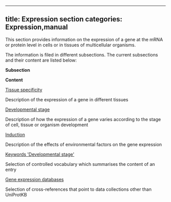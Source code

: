 
---
title: Expression section
categories: Expression,manual
---

This section provides information on the expression of a gene at the mRNA or protein level in cells or in tissues of multicellular organisms.

The information is filed in different subsections. The current subsections and their content are listed below:

**Subsection**

**Content**

[Tissue specificity](http://www.uniprot.org/manual/tissue_specificity)

Description of the expression of a gene in different tissues

[Developmental stage](http://www.uniprot.org/manual/developmental_stage)

Description of how the expression of a gene varies according to the stage of cell, tissue or organism development

[Induction](http://www.uniprot.org/manual/induction)

Description of the effects of environmental factors on the gene expression

[Keywords 'Developmental stage'](http://www.uniprot.org/keywords/KW-9996)

Selection of controlled vocabulary which summarises the content of an entry

[Gene expression databases](http://www.uniprot.org/manual/cross_references_section)

Selection of cross-references that point to data collections other than UniProtKB
        